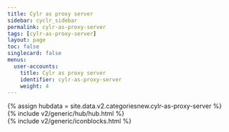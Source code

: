 ```yaml
---
title: Cylr as proxy server
sidebar: cyclr_sidebar
permalink: cylr-as-proxy-server
tags: [cylr-as-proxy-server]
layout: page
toc: false
singlecard: false
menus:
  user-accounts:
    title: Cylr as proxy server
    identifier: cylr-as-proxy-server
    weight: 4
---
```

{% assign hubdata = site.data.v2.categoriesnew.cylr-as-proxy-server %}
{% include v2/generic/hub/hub.html %}	
{% include v2/generic/iconblocks.html %}	